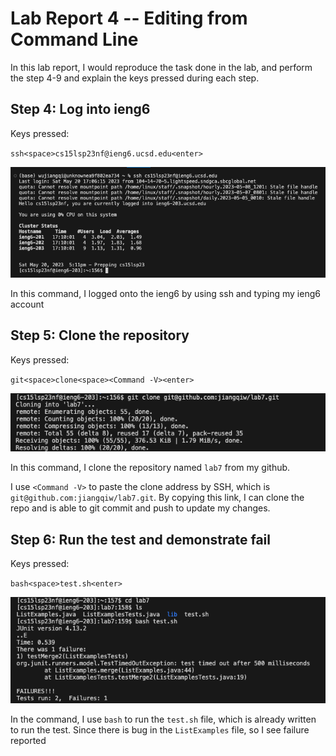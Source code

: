 # Lab Report 4 -- Editing from Command Line

In this lab report, I would reproduce the task done in the lab, and perform the step 4-9 and explain the keys pressed during each step.

## Step 4: Log into ieng6

Keys pressed:

`ssh<space>cs15lsp23nf@ieng6.ucsd.edu<enter>`

![Image](lab4/lab4-1.png)

In this command, I logged onto the ieng6 by using ssh and typing my ieng6 account

## Step 5: Clone the repository

Keys pressed:

`git<space>clone<space><Command -V><enter>`

![Image](lab4/lab4-2.png)

In this command, I clone the repository named `lab7` from my github.

I use `<Command -V>` to paste the clone address by SSH, which is `git@github.com:jiangqiw/lab7.git`. By copying this link, I can clone the repo and is able to git commit and push to update my changes.

## Step 6: Run the test and demonstrate fail

Keys pressed:

`bash<space>test.sh<enter>`

![Image](lab4/lab4-3.png)

In the command, I use `bash` to run the `test.sh` file, which is already written to run the test. Since there is bug in the `ListExamples` file, so I see failure reported
